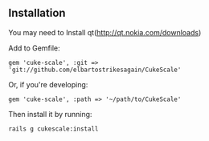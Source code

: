## Installation

You may need to Install qt(http://qt.nokia.com/downloads)

Add to Gemfile:

    gem 'cuke-scale', :git => 'git://github.com/elbartostrikesagain/CukeScale'

Or, if you're developing:
 
    gem 'cuke-scale', :path => '~/path/to/CukeScale'

Then install it by running:

    rails g cukescale:install
